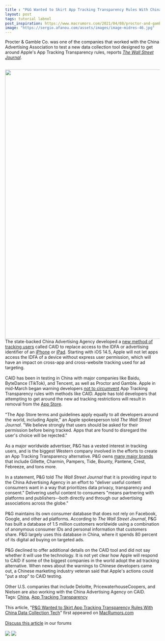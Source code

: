 ```yaml
---
title : "P&G Wanted to Skirt App Tracking Transparency Rules With China Data Collection Tech"
layout: post
tags: tutorial labnol
post_inspiration: https://www.macrumors.com/2021/04/08/proctor-and-gamble-china-app-tracking-transparency/
image: "https://sergio.afanou.com/assets/images/image-midres-46.jpg"
---
```


Procter & Gamble Co. was one of the companies that worked with the China Advertising Association to test a new data collection tool designed to get around Apple's App Tracking Transparency rules, reports <em><a href="https://www.wsj.com/articles/p-g-worked-with-china-trade-group-on-tech-to-sidestep-apple-privacy-rules-11617902840">The Wall Street Journal</a></em>.
<br/>

<br/>
<img src="https://images.macrumors.com/article-new/2021/04/nba-tracking-prompt-green.jpg" alt="" width="1560" height="878" class="aligncenter size-full wp-image-792723" />
<br/>
The state-backed China Advertising Agency developed a <a href="https://www.macrumors.com/2021/03/16/china-tech-giants-test-tracking-tool-avoid-idfa/">new method of tracking users</a> called CAID to replace access to the IDFA or advertising identifier of an <a href="https://www.macrumors.com/guide/iphone/">iPhone</a> or <a href="https://www.macrumors.com/roundup/ipad/">iPad</a>. Starting with iOS 14.5, Apple will not let apps access the IDFA of a device without express user permission, which will have an impact on cross-app and cross-website tracking used for ad targeting.
<br/>

<br/>
CAID has been in testing in China with major companies like Baidu, ByteDance (TikTok), and Tencent, as well as Proctor and Gamble. Apple in mid-March began warning developers <a href="https://www.macrumors.com/2021/03/18/app-tracking-transparency-chinese-tech-companies/">not to circumvent</a> App Tracking Transparency rules with methods like CAID. Apple has told developers that attempting to get around the new ad tracking restrictions will result in removal from the <a href="https://www.macrumors.com/guide/app-store/">App Store</a>.
<br/>

<br/>
"The &zwnj;App Store&zwnj; terms and guidelines apply equally to all developers around the world, including Apple," an Apple spokesperson told <em>The Wall Street Journal</em>. "We believe strongly that users should be asked for their permission before being tracked. Apps that are found to disregard the user's choice will be rejected."
<br/>

<br/>
As a major worldwide advertiser, P&G has a vested interest in tracking users, and is the biggest Western company involved in the efforts to create an App Tracking Transparency alternative. P&G owns <a href="https://us.pg.com/brands/">many major brands</a> that include Gillette, Charmin, Pampers, Tide, Bounty, Pantene, Crest, Febreeze, and tons more.
<br/>

<br/>
In a statement, P&G told <em>The Wall Street Journal</em> that it is providing input to the China Advertising Agency in an effort to "deliver useful content consumers want in a way that prioritizes data privacy, transparency and consent." Delivering useful content to consumers "means partnering with platforms and publishers--both directly and through our advertising associations across the globe."
<br/>

<br/>
P&G maintains its own consumer database that does not rely on Facebook, Google, and other ad platforms. According to <em>The Wall Street Journal</em>, P&G has built a database of 1.5 million customers worldwide using a combination of anonymous consumer IDs and personal information that customers share. P&G largely uses this database in China, where it spends 80 percent of its digital ad buying on targeted ads.
<br/>

<br/>
P&G declined to offer additional details on the CAID tool and did not say whether it will use the technology. It is not yet clear how Apple will respond to CAID if some of the biggest companies in the world adopt the ad tracking alternative. When news about the warnings to Chinese developers came out, a Chinese marketing industry veteran said that Apple's actions could "put a stop" to CAID testing.
<br/>

<br/>
Other U.S. companies that include Deloitte, PricewaterhouseCoopers, and Nielsen are also working with the China Advertising Agency on CAID.<div class="linkback">Tags: <a href="https://www.macrumors.com/guide/china/">China</a>, <a href="https://www.macrumors.com/guide/app-tracking-transparency/">App Tracking Transparency</a></div><br/>This article, &quot;<a href="https://www.macrumors.com/2021/04/08/proctor-and-gamble-china-app-tracking-transparency/">P&amp;G Wanted to Skirt App Tracking Transparency Rules With China Data Collection Tech</a>&quot; first appeared on <a href="https://www.macrumors.com">MacRumors.com</a><br/><br/><a href="https://forums.macrumors.com/threads/p-g-wanted-to-skirt-app-tracking-transparency-rules-with-china-data-collection-tech.2291084/">Discuss this article</a> in our forums<br/><br/><div class="feedflare">
<a href="http://feeds.macrumors.com/~ff/MacRumors-All?a=mDJucw3sZUg:Jx7Ub3NSgXQ:6W8y8wAjSf4"><img src="http://feeds.feedburner.com/~ff/MacRumors-All?d=6W8y8wAjSf4" border="0"></img></a> <a href="http://feeds.macrumors.com/~ff/MacRumors-All?a=mDJucw3sZUg:Jx7Ub3NSgXQ:qj6IDK7rITs"><img src="http://feeds.feedburner.com/~ff/MacRumors-All?d=qj6IDK7rITs" border="0"></img></a>
</div><img src="http://feeds.feedburner.com/~r/MacRumors-All/~4/mDJucw3sZUg" height="1" width="1" alt=""/>